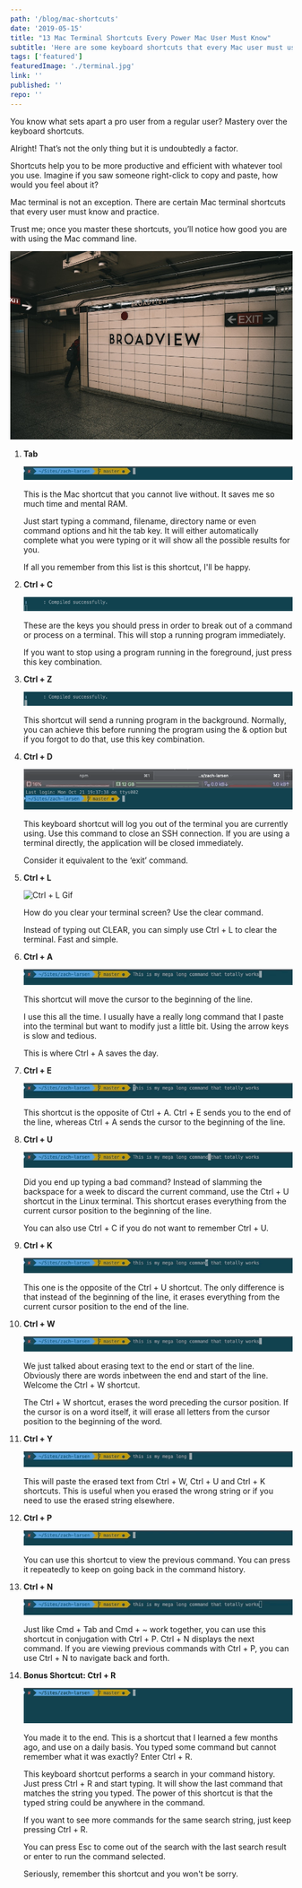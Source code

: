 ```yaml
---
path: '/blog/mac-shortcuts'
date: '2019-05-15'
title: "13 Mac Terminal Shortcuts Every Power Mac User Must Know"
subtitle: 'Here are some keyboard shortcuts that every Mac user must use. These Mac shortcuts will increase your productivity and efficiency while using the command line.'
tags: ['featured']
featuredImage: './terminal.jpg'
link: ''
published: ''
repo: ''
---
```


You know what sets apart a pro user from a regular user? Mastery over the keyboard shortcuts.

Alright! That’s not the only thing but it is undoubtedly a factor.

Shortcuts help you to be more productive and efficient with whatever tool you use. Imagine if you saw someone right-click to copy and paste, how would you feel about it?

Mac terminal is not an exception. There are certain Mac terminal shortcuts that every user must know and practice.

Trust me; once you master these shortcuts, you’ll notice how good you are with using the Mac command line.

![Terminal](./terminal.jpg)

1. **Tab**

	![Tab Gif](./tab.gif)

	This is the Mac shortcut that you cannot live without. It saves me so much time and mental RAM.

	Just start typing a command, filename, directory name or even command options and hit the tab key. It will either automatically complete what you were typing or it will show all the possible results for you.

	If all you remember from this list is this shortcut, I'll be happy.

2. **Ctrl + C**

	![Ctrl + C Gif](./ctrlC.gif)

	These are the keys you should press in order to break out of a command or process on a terminal. This will stop a running program immediately.

	If you want to stop using a program running in the foreground, just press this key combination.

3. **Ctrl + Z**

	![Ctrl + Z Gif](./ctrlZ.gif)

	This shortcut will send a running program in the background. Normally, you can achieve this before running the program using the & option but if you forgot to do that, use this key combination.

4. **Ctrl + D**

	![Ctrl + D Gif](./ctrlD.gif)

	This keyboard shortcut will log you out of the terminal you are currently using. Use this command to close an SSH connection. If you are using a terminal directly, the application will be closed immediately.

	Consider it equivalent to the ‘exit’ command.

5. **Ctrl + L**

	![Ctrl + L Gif](./ctrlL.gif)

	How do you clear your terminal screen? Use the clear command.

	Instead of typing out CLEAR, you can simply use Ctrl + L to clear the terminal. Fast and simple.

6. **Ctrl + A**

	![Ctrl + A Gif](./ctrlA.gif)

	This shortcut will move the cursor to the beginning of the line.

	I use this all the time. I usually have a really long command that I paste into the terminal but want to modify just a little bit. Using the arrow keys is slow and tedious.

	This is where Ctrl + A saves the day.

7. **Ctrl + E**

	![Ctrl + E Gif](./ctrlE.gif)

	This shortcut is the opposite of Ctrl + A. Ctrl + E sends you to the end of the line, whereas Ctrl + A sends the cursor to the beginning of the line.

8. **Ctrl + U**

	![Ctrl + U Gif](./ctrlU.gif)

	Did you end up typing a bad command? Instead of slamming the backspace for a week to discard the current command, use the Ctrl + U shortcut in the Linux terminal. This shortcut erases everything from the current cursor position to the beginning of the line.

	You can also use Ctrl + C if you do not want to remember Ctrl + U.

9. **Ctrl + K**

	![Ctrl + K Gif](./ctrlK.gif)

	This one is the opposite of the Ctrl + U shortcut. The only difference is that instead of the beginning of the line, it erases everything from the current cursor position to the end of the line.

10. **Ctrl + W**

	![Ctrl + W Gif](./ctrlW.gif)

	We just talked about erasing text to the end or start of the line. Obviously there are words inbetween the end and start of the line. Welcome the Ctrl + W shortcut.

	The Ctrl + W shortcut, erases the word preceding the cursor position. If the cursor is on a word itself, it will erase all letters from the cursor position to the beginning of the word.

11. **Ctrl + Y**

	![Ctrl + Y Gif](./ctrlY.gif)

	This will paste the erased text from Ctrl + W, Ctrl + U and Ctrl + K shortcuts. This is useful when you erased the wrong string or if you need to use the erased string elsewhere.

12. **Ctrl + P**

	![Ctrl + P Gif](./ctrlP.gif)

	You can use this shortcut to view the previous command. You can press it repeatedly to keep on going back in the command history.

13. **Ctrl + N**

	![Ctrl + N Gif](./ctrlN.gif)

	Just like Cmd + Tab and Cmd + ~ work together, you can use this shortcut in conjugation with Ctrl + P. Ctrl + N displays the next command. If you are viewing previous commands with Ctrl + P, you can use Ctrl + N to navigate back and forth.

14. **Bonus Shortcut: Ctrl + R**

	![Ctrl + R Gif](./ctrlR.gif)

	You made it to the end. This is a shortcut that I learned a few months ago, and use on a daily basis. You typed some command but cannot remember what it was exactly? Enter Ctrl + R.

	This keyboard shortcut performs a search in your command history. Just press Ctrl + R and start typing. It will show the last command that matches the string you typed. The power of this shortcut is that the typed string could be anywhere in the command.

	If you want to see more commands for the same search string, just keep pressing Ctrl + R.

	You can press Esc to come out of the search with the last search result or enter to run the command selected.

	Seriously, remember this shortcut and you won't be sorry.
